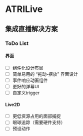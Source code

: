 # ATRILive

## 集成直播解决方案

### ToDo List

#### 界面

- [ ] 组件化设计布局
- [ ] 简单易用的 “拖动-摆放” 界面设计
- [ ] 事件响应动画组件
- [ ] 更好的弹幕UI
- [ ] 自定义trigger

#### Live2D

- [ ] 更低资源占用的面部捕捉
- [ ] 眼球追踪（需要硬件支持）
- [ ] 预设动作
